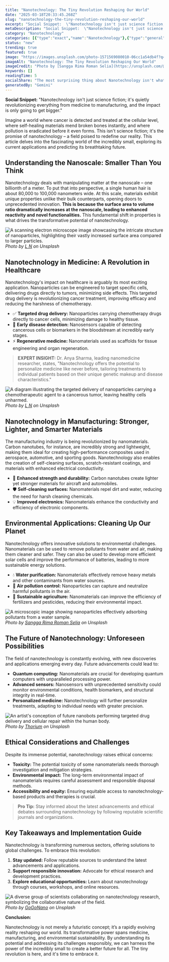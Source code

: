 ```yaml
---
title: "Nanotechnology: The Tiny Revolution Reshaping Our World"
date: "2025-03-18T20:33:45.268Z"
slug: "nanotechnology-the-tiny-revolution-reshaping-our-world"
excerpt: "Social Snippet:  \"Nanotechnology isn't just science fiction; it's quietly revolutionizing everything from medicine to manufacturing, and the impact is only going to get bigger.\""
metaDescription: "Social Snippet:  \"Nanotechnology isn't just science fiction; it's quietly revolutionizing everything from medicine to manufacturing, and the impact is only..."
category: "Nanotechnology"
categories: [{"type":"exact","name":"Nanotechnology"},{"type":"general","name":"Materials Science"},{"type":"medium","name":"Material Engineering"},{"type":"specific","name":"Polymer Chemistry"},{"type":"niche","name":"Self-Assembly"}]
status: "new"
trending: true
featured: true
image: "https://images.unsplash.com/photo-1571569080010-06cc1a54db4f?q=85&w=1200&fit=max&fm=webp&auto=compress"
imageAlt: "Nanotechnology: The Tiny Revolution Reshaping Our World"
imageCredit: "Photo by [Sangga Rima Roman Selia](https://unsplash.com/@sangga_selia) on Unsplash"
keywords: []
readingTime: 5
socialShare: "The most surprising thing about Nanotechnology isn't what most people think. Find out what experts really say about this game-changing topic."
generatedBy: "Gemini"
---
```




**Social Snippet:**  "Nanotechnology isn't just science fiction; it's quietly revolutionizing everything from medicine to manufacturing, and the impact is only going to get bigger."

Imagine a world where cancer is detected and treated at the cellular level, where self-healing materials mend broken bones instantly, and where pollution is eradicated before it even forms.  This isn't science fiction; it's the promise of nanotechnology – a field poised to redefine our reality.  This article delves into the fascinating world of the incredibly small, exploring its current applications and predicting its breathtaking future.

## Understanding the Nanoscale:  Smaller Than You Think

Nanotechnology deals with manipulating matter at the nanoscale – one billionth of a meter. To put that into perspective, a single human hair is about 80,000 to 100,000 nanometers wide.  At this scale, materials exhibit unique properties unlike their bulk counterparts, opening doors to unprecedented innovation.  **This is because the surface area to volume ratio dramatically increases at the nanoscale, leading to enhanced reactivity and novel functionalities.**  This fundamental shift in properties is what drives the transformative potential of nanotechnology.

![A scanning electron microscope image showcasing the intricate structure of nanoparticles, highlighting their vastly increased surface area compared to larger particles.](https://images.unsplash.com/photo-1576141546153-3e04370b5ff7?q=85&w=1200&fit=max&fm=webp&auto=compress)
*Photo by [L N](https://unsplash.com/@younis67) on Unsplash*

## Nanotechnology in Medicine: A Revolution in Healthcare

Nanotechnology's impact on healthcare is arguably its most exciting application.  Nanoparticles can be engineered to target specific cells, delivering drugs directly to tumors, minimizing side effects.  This targeted drug delivery is revolutionizing cancer treatment, improving efficacy and reducing the harshness of chemotherapy.

*   ✅ **Targeted drug delivery:** Nanoparticles carrying chemotherapy drugs directly to cancer cells, minimizing damage to healthy tissue.
*   🔑 **Early disease detection:** Nanosensors capable of detecting cancerous cells or biomarkers in the bloodstream at incredibly early stages.
*   ⚡ **Regenerative medicine:** Nanomaterials used as scaffolds for tissue engineering and organ regeneration.

> **EXPERT INSIGHT:** Dr. Anya Sharma, leading nanomedicine researcher, states, "Nanotechnology offers the potential to personalize medicine like never before, tailoring treatments to individual patients based on their unique genetic makeup and disease characteristics."

![A diagram illustrating the targeted delivery of nanoparticles carrying a chemotherapeutic agent to a cancerous tumor, leaving healthy cells unharmed.](https://images.unsplash.com/photo-1569852741721-ee5a94bf719e?q=85&w=1200&fit=max&fm=webp&auto=compress)
*Photo by [L N](https://unsplash.com/@younis67) on Unsplash*

## Nanotechnology in Manufacturing: Stronger, Lighter, and Smarter Materials

The manufacturing industry is being revolutionized by nanomaterials.  Carbon nanotubes, for instance, are incredibly strong and lightweight, making them ideal for creating high-performance composites used in aerospace, automotive, and sporting goods.  Nanotechnology also enables the creation of self-cleaning surfaces, scratch-resistant coatings, and materials with enhanced electrical conductivity.

*   🚀 **Enhanced strength and durability:** Carbon nanotubes create lighter yet stronger materials for aircraft and automobiles.
*   🛡️ **Self-cleaning surfaces:** Nanomaterials repel dirt and water, reducing the need for harsh cleaning chemicals.
*   💡 **Improved electronics:**  Nanomaterials enhance the conductivity and efficiency of electronic components.

## Environmental Applications: Cleaning Up Our Planet

Nanotechnology offers innovative solutions to environmental challenges.  Nanomaterials can be used to remove pollutants from water and air, making them cleaner and safer.  They can also be used to develop more efficient solar cells and improve the performance of batteries, leading to more sustainable energy solutions.

*   💧 **Water purification:**  Nanomaterials effectively remove heavy metals and other contaminants from water sources.
*   💨 **Air pollution control:** Nanoparticles can capture and neutralize harmful pollutants in the air.
*   🌿 **Sustainable agriculture:** Nanomaterials can improve the efficiency of fertilizers and pesticides, reducing their environmental impact.

![A microscopic image showing nanoparticles effectively adsorbing pollutants from a water sample.](https://images.unsplash.com/photo-1603573355706-3f15d98cf100?q=85&w=1200&fit=max&fm=webp&auto=compress)
*Photo by [Sangga Rima Roman Selia](https://unsplash.com/@sangga_selia) on Unsplash*

## The Future of Nanotechnology:  Unforeseen Possibilities

The field of nanotechnology is constantly evolving, with new discoveries and applications emerging every day.  Future advancements could lead to:

*   **Quantum computing:**  Nanomaterials are crucial for developing quantum computers with unparalleled processing power.
*   **Advanced sensors:** Nanosensors with unprecedented sensitivity could monitor environmental conditions, health biomarkers, and structural integrity in real-time.
*   **Personalized medicine:**  Nanotechnology will further personalize treatments, adapting to individual needs with greater precision.

![An artist's conception of future nanobots performing targeted drug delivery and cellular repair within the human body.](https://images.unsplash.com/photo-1732881112419-ca9ce3b852d7?q=85&w=1200&fit=max&fm=webp&auto=compress)
*Photo by [Thorium](https://unsplash.com/@232_038t) on Unsplash*

## Ethical Considerations and Challenges

Despite its immense potential, nanotechnology raises ethical concerns:

*   **Toxicity:** The potential toxicity of some nanomaterials needs thorough investigation and mitigation strategies.
*   **Environmental impact:**  The long-term environmental impact of nanomaterials requires careful assessment and responsible disposal methods.
*   **Accessibility and equity:** Ensuring equitable access to nanotechnology-based products and therapies is crucial.

> **Pro Tip:** Stay informed about the latest advancements and ethical debates surrounding nanotechnology by following reputable scientific journals and organizations.

## Key Takeaways and Implementation Guide

Nanotechnology is transforming numerous sectors, offering solutions to global challenges.  To embrace this revolution:

1. **Stay updated:** Follow reputable sources to understand the latest advancements and applications.
2. **Support responsible innovation:** Advocate for ethical research and development practices.
3. **Explore educational opportunities:**  Learn about nanotechnology through courses, workshops, and online resources.

![A diverse group of scientists collaborating on nanotechnology research, symbolizing the collaborative nature of the field.](https://images.unsplash.com/photo-1662729753857-e6c80b7ab86f?q=85&w=1200&fit=max&fm=webp&auto=compress)
*Photo by [GoGoNano](https://unsplash.com/@gogonano) on Unsplash*

**Conclusion:**

Nanotechnology is not merely a futuristic concept; it’s a rapidly evolving reality reshaping our world.  Its transformative power spans medicine, manufacturing, and environmental sustainability.  By understanding its potential and addressing its challenges responsibly, we can harness the power of the incredibly small to create a better future for all.  The tiny revolution is here, and it's time to embrace it.


<div class="reading-progress-container">
  <div id="reading-progress" class="reading-progress"></div>
</div>
